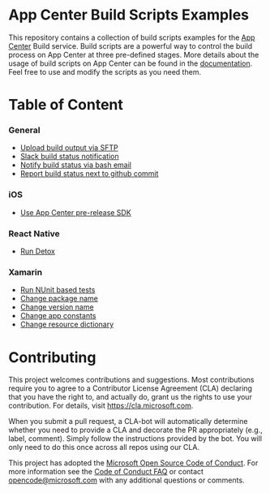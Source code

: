 # App Center Build Scripts Examples

This repository contains a collection of build scripts examples for the [App Center](https://appcenter.ms) Build service. Build scripts are a powerful way to control the build process on App Center at three pre-defined stages. More details about the usage of build scripts on App Center can be found in the [documentation](https://docs.microsoft.com/en-us/appcenter/build/custom/scripts/). Feel free to use and modify the scripts as you need them.

# Table of Content

### General
- [Upload build output via SFTP](general/sftp-upload/)
- [Slack build status notification](general/slack/)
- [Notify build status via bash email](general/bash-email/)
- [Report build status next to github commit](general/github-commit-status/)

### iOS
- [Use App Center pre-release SDK](ios/appcenter-beta-sdk/)

### React Native
- [Run Detox](react-native/detox/)

### Xamarin
- [Run NUnit based tests](xamarin/nunit-test/)
- [Change package name](xamarin/package-name)
- [Change version name](xamarin/version-name)
- [Change app constants](xamarin/app-constants)
- [Change resource dictionary](xamarin/resource-dictionary)

# Contributing

This project welcomes contributions and suggestions.  Most contributions require you to agree to a
Contributor License Agreement (CLA) declaring that you have the right to, and actually do, grant us
the rights to use your contribution. For details, visit https://cla.microsoft.com.

When you submit a pull request, a CLA-bot will automatically determine whether you need to provide
a CLA and decorate the PR appropriately (e.g., label, comment). Simply follow the instructions
provided by the bot. You will only need to do this once across all repos using our CLA.

This project has adopted the [Microsoft Open Source Code of Conduct](https://opensource.microsoft.com/codeofconduct/).
For more information see the [Code of Conduct FAQ](https://opensource.microsoft.com/codeofconduct/faq/) or
contact [opencode@microsoft.com](mailto:opencode@microsoft.com) with any additional questions or comments.
